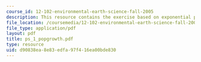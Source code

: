 ```yaml
---
course_id: 12-102-environmental-earth-science-fall-2005
description: This resource contains the exercise based on exponential population growth.
file_location: /coursemedia/12-102-environmental-earth-science-fall-2005/d90838ea8e83edfa97f416ea00bde830_ps_1_popgrowth.pdf
file_type: application/pdf
layout: pdf
title: ps_1_popgrowth.pdf
type: resource
uid: d90838ea-8e83-edfa-97f4-16ea00bde830
---
```

